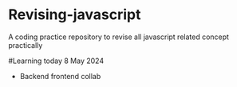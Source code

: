 # Revising-javascript
A coding practice repository to revise all javascript related concept practically

#Learning today 8 May 2024
- Backend frontend collab
